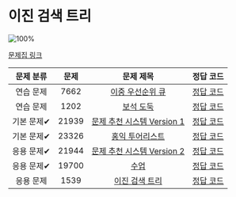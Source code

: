# 이진 검색 트리

![100%](https://progress-bar.xyz/7/?scale=7&title=progress&width=500&color=babaca&suffix=/7)

[문제집 링크](https://www.acmicpc.net/workbook/view/9346)

| 문제 분류 | 문제 | 문제 제목 | 정답 코드 |
| :--: | :--: | :--: | :--: |
| 연습 문제 | 7662 | [이중 우선순위 큐](https://www.acmicpc.net/problem/7662) | [정답 코드](/Users/jeongjaeyoon/Documents/GitHub/algorithm/Backkingdog/0x16/7662.cpp) |
| 연습 문제 | 1202 | [보석 도둑](https://www.acmicpc.net/problem/1202) | [정답 코드](/Users/jeongjaeyoon/Documents/GitHub/algorithm/Backkingdog/0x16/1202.cpp) |
| 기본 문제✔ | 21939 | [문제 추천 시스템 Version 1](https://www.acmicpc.net/problem/21939) | [정답 코드](/Users/jeongjaeyoon/Documents/GitHub/algorithm/Backkingdog/0x16/21939.cpp) |
| 기본 문제✔ | 23326 | [홍익 투어리스트](https://www.acmicpc.net/problem/23326) | [정답 코드](/Users/jeongjaeyoon/Documents/GitHub/algorithm/Backkingdog/0x16/23326.cpp) |
| 응용 문제✔ | 21944 | [문제 추천 시스템 Version 2](https://www.acmicpc.net/problem/21944) | [정답 코드](/Users/jeongjaeyoon/Documents/GitHub/algorithm/Backkingdog/0x16/21944.cpp) |
| 응용 문제✔ | 19700 | [수업](https://www.acmicpc.net/problem/19700) | [정답 코드](/Users/jeongjaeyoon/Documents/GitHub/algorithm/Backkingdog/0x16/19700.cpp) |
| 응용 문제 | 1539 | [이진 검색 트리](https://www.acmicpc.net/problem/1539) | [정답 코드](/Users/jeongjaeyoon/Documents/GitHub/algorithm/Backkingdog/0x16/1539.cpp) |
